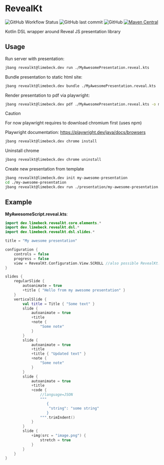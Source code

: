 # RevealKt

![GitHub Workflow Status](https://img.shields.io/github/actions/workflow/status/limebeck/reveal-kt/main.yml?branch=master)
![GitHub last commit](https://img.shields.io/github/last-commit/limebeck/reveal-kt)
![GitHub](https://img.shields.io/github/license/limebeck/reveal-kt)
[![Maven Central](https://img.shields.io/maven-central/v/dev.limebeck/revealkt-cli.svg?label=Maven%20Central)](https://search.maven.org/search?q=g:%22dev.limebeck%22%20AND%20a:%22ko-te%22)


Kotlin DSL wrapper around Reveal JS presentation library

## Usage

Run server with presentation:
```bash
jbang revealkt@limebeck.dev run ./MyAwesomePresentation.reveal.kts
```

Bundle presentation to static html site:
```bash
jbang revealkt@limebeck.dev bundle ./MyAwesomePresentation.reveal.kts
```

Render presentation to pdf via playwright:
```bash
jbang revealkt@limebeck.dev pdf ./MyAwesomePresentation.reveal.kts -o myPresentation.pdf
```

> [!CAUTION]
> For now playwright requires to download chromium first (uses npm)

Playwright documentation: https://playwright.dev/java/docs/browsers

```bash
jbang revealkt@limebeck.dev chrome install
```

Uninstall chrome 
```bash
jbang revealkt@limebeck.dev chrome uninstall
```


Create new presentation from template
```bash
jbang revealkt@limebeck.dev init my-awesome-presentation
cd ./my-awesome-presentation
jbang revealkt@limebeck.dev run ./presentation/my-awesome-presentation.reveal.kts
```

## Example

**MyAwesomeScript.reveal.kts**:
```kotlin
import dev.limebeck.revealkt.core.elements.*
import dev.limebeck.revealkt.dsl.*
import dev.limebeck.revealkt.dsl.slides.*

title = "My awesome presentation"

configuration {
    controls = false
    progress = false
    view = RevealKt.Configuration.View.SCROLL //also possible RevealKt.Configuration.View.REGULAR
}

slides {
    regularSlide {
        autoanimate = true
        +title { "Hello from my awesome presentation" }
    }
    verticalSlide {
        val title = Title { "Some text" }
        slide {
            autoanimate = true
            +title
            +note {
                "Some note"
            }
        }
        slide {
            autoanimate = true
            +title
            +title { "Updated text" }
            +note {
                "Some note"
            }
        }
        slide {
            autoanimate = true
            +title
            +code {
                //language=JSON
                """
                   {
                    "string": "some string"
                   } 
                """.trimIndent()
            }
        }
        slide {
            +img(src = "image.png") {
                stretch = true
            }
        }
    }
}
```

